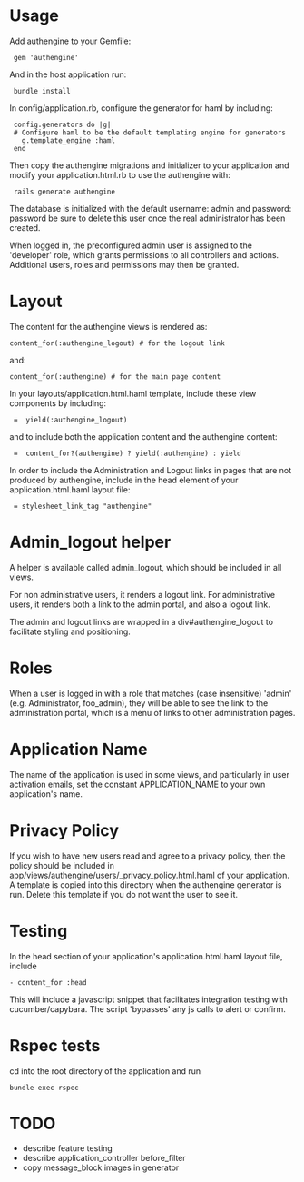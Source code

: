# Usage

Add authengine to your Gemfile:

     gem 'authengine'

And in the host application run:

     bundle install

In config/application.rb, configure the generator for haml by including:

     config.generators do |g|
     # Configure haml to be the default templating engine for generators
       g.template_engine :haml
     end

Then copy the authengine migrations and initializer to your application and modify your application.html.rb to use the authengine with:

     rails generate authengine

The database is initialized with the default username: admin and password: password be sure to delete this user once the real administrator has been created.

When logged in, the preconfigured admin user is assigned to the 'developer' role, which grants permissions to all controllers and actions. Additional users, roles and permissions may then be granted.

# Layout

The content for the authengine views is rendered as:

    content_for(:authengine_logout) # for the logout link

and:

    content_for(:authengine) # for the main page content

In your layouts/application.html.haml template, include these view components by including:

     =  yield(:authengine_logout)

and to include both the application content and the authengine content:

     =  content_for?(authengine) ? yield(:authengine) : yield

In order to include the Administration and Logout links in pages that are not produced by authengine, include in the head element of your application.html.haml layout file:

     = stylesheet_link_tag "authengine"

# Admin_logout helper

A helper is available called admin_logout, which should be included in all views.

For non administrative users, it renders a logout link. For administrative users, it renders both a link to the admin portal, and also a logout link.

The admin and logout links are wrapped in a div#authengine_logout to facilitate styling and positioning.

# Roles

When a user is logged in with a role that matches (case insensitive) 'admin' (e.g. Administrator, foo_admin), they will be able to see the link to the administration portal, which is a menu of links to other administration pages.

# Application Name

The name of the application is used in some views, and particularly in user activation emails, set the constant APPLICATION_NAME to your own application's name.

# Privacy Policy

If you wish to have new users read and agree to a privacy policy, then the policy should be included in app/views/authengine/users/_privacy_policy.html.haml of your application. A template is copied into this directory when the authengine generator is run. Delete this template if you do not want the user to see it.

# Testing

In the head section of your application's application.html.haml layout file, include

    - content_for :head

This will include a javascript snippet that facilitates integration testing with cucumber/capybara. The script 'bypasses' any js calls to alert or confirm.

# Rspec tests

cd into the root directory of the application and run

    bundle exec rspec

# TODO

* describe feature testing
* describe application_controller before_filter
* copy message_block images in generator
